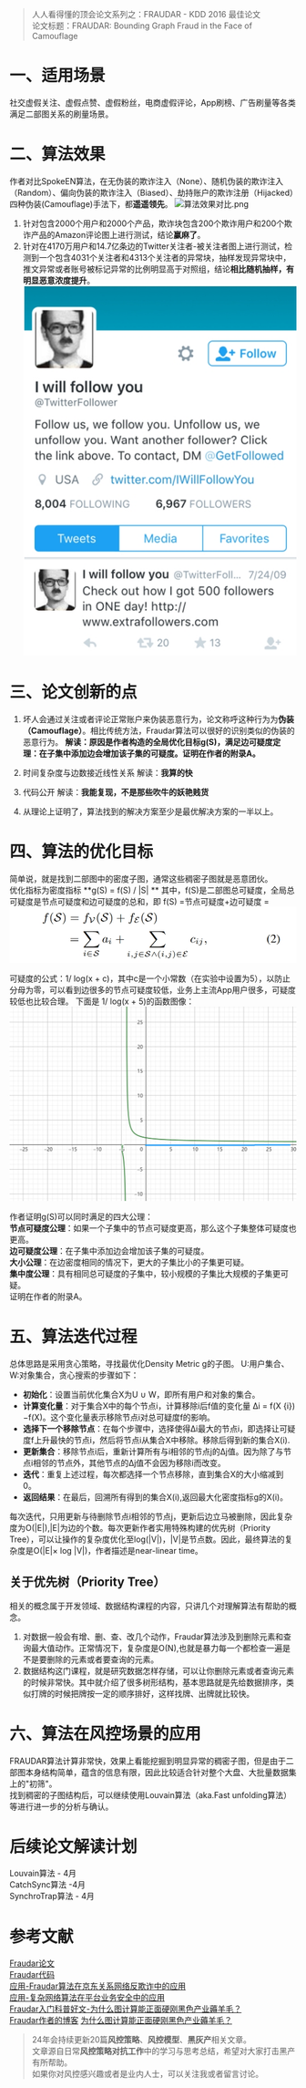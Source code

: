 > 人人看得懂的顶会论文系列之：FRAUDAR - KDD 2016 最佳论文  
> 论文标题：FRAUDAR: Bounding Graph Fraud in the Face of Camouflage    


# 一、适用场景
社交虚假关注、虚假点赞、虚假粉丝，电商虚假评论，App刷榜、广告刷量等各类满足二部图关系的刷量场景。  

# 二、算法效果
作者对比SpokeEN算法，在无伪装的欺诈注入（None）、随机伪装的欺诈注入（Random）、偏向伪装的欺诈注入（Biased）、劫持账户的欺诈注册（Hijacked）四种伪装(Camouflage)手法下，都**遥遥领先**。
![算法效果对比.png](https://sg-store-1252497119.cos.ap-singapore.myqcloud.com/pictures/%E7%AE%97%E6%B3%95%E6%95%88%E6%9E%9C%E5%AF%B9%E6%AF%94.png)

1. 针对包含2000个用户和2000个产品，欺诈块包含200个欺诈用户和200个欺诈产品的Amazon评论图上进行测试，结论**赢麻了**。
2. 针对在4170万用户和14.7亿条边的Twitter关注者-被关注者图上进行测试，检测到一个包含4031个关注者和4313个关注者的异常块，抽样发现异常块中，推文异常或者账号被标记异常的比例明显高于对照组，结论**相比随机抽样，有明显恶意浓度提升**。
![FraudsterCaught.png](../_resources/FraudsterCaught.png)


# 三、论文创新的点
1. 坏人会通过关注或者评论正常账户来伪装恶意行为，论文称呼这种行为为**伪装（Camouflage）**。相比传统方法，Fraudar算法可以很好的识别类似的伪装的恶意行为。 
**解读：原因是作者构造的全局优化目标g(S)，满足边可疑度定理：在子集中添加边会增加该子集的可疑度。证明在作者的附录A。**

2. 时间复杂度与边数接近线性关系
解读：**我算的快**

3. 代码公开
解读：**我能复现，不是那些吹牛的妖艳贱货**

4. 从理论上证明了，算法找到的解决方案至少是最优解决方案的一半以上。

# 四、算法的优化目标
简单说，就是找到二部图中的密度子图，通常这些稠密子图就是恶意团伙。  
优化指标为密度指标 **g(S) = f(S) / |S|  **
其中，f(S)是二部图总可疑度，全局总可疑度是节点可疑度和边可疑度的总和，即  f(S) =节点可疑度+边可疑度 = 
![fraudar公式.png](../_resources/fraudar公式.png)

可疑度的公式：1/ log(x + c)，其中c是一个小常数（在实验中设置为5），以防止分母为零，可以看到边很多的节点可疑度较低，业务上主流App用户很多，可疑度较低也比较合理。
下面是 1/ log(x + 5)的函数图像：
![1_logx的函数图像.png](../_resources/1_logx的函数图像.png)


作者证明g(S)可以同时满足的四大公理：  
**节点可疑度公理**：如果一个子集中的节点可疑度更高，那么这个子集整体可疑度也更高。  
**边可疑度公理**：在子集中添加边会增加该子集的可疑度。  
**大小公理**：在边密度相同的情况下，更大的子集比小的子集更可疑。  
**集中度公理**：具有相同总可疑度的子集中，较小规模的子集比大规模的子集更可疑。  
证明在作者的附录A。


# 五、算法迭代过程
总体思路是采用贪心策略，寻找最优化Density Metric g的子图。
U:用户集合、W:对象集合，贪心搜索的步骤如下：  
- **初始化**：设置当前优化集合X为U ∪ W，即所有用户和对象的集合。  
- **计算变化量**：对于集合X中的每个节点i，计算移除i后f值的变化量 ∆i = f(X \{i})−f(X)。这个变化量表示移除节点i对总可疑度f的影响。
- **选择下一个移除节点**：在每个步骤中，选择使得∆i最大的节点i，即选择让可疑度f上升最快的节点i，然后将节点i从集合X中移除。移除后得到新的集合X(i).  
- **更新集合**：移除节点i后，重新计算所有与i相邻的节点j的∆j值。因为除了与节点i相邻的节点外，其他节点的∆j值不会因为移除i而改变。  
- **迭代**：重复上述过程，每次都选择一个节点移除，直到集合X的大小缩减到0。  
- **返回结果**：在最后，回溯所有得到的集合X(i),返回最大化密度指标g的X(i)。  

每次迭代，只用更新与待删除节点i相邻的节点j，更新后边立马被删除，因此复杂度为O(|E|),|E|为边的个数。每次更新作者实用特殊构建的优先树（Priority Tree），可以让操作的复杂度优化至log(|V|)，|V|是节点数。因此，最终算法的复杂度是O(|E|× log |V|)，作者描述是near-linear time。

## 关于优先树（Priority Tree）
相关的概念属于开发领域、数据结构课程的内容，只讲几个对理解算法有帮助的概念。  
1. 对数据一般会有增、删、查、改几个动作，Fraudar算法涉及到删除元素和查询最大值动作。正常情况下，复杂度是O(N),也就是暴力每一个都检查一遍是不是要删除的元素或者要查询的元素。  
2. 数据结构这门课程，就是研究数据怎样存储，可以让你删除元素或者查询元素的时候非常快。其中就介绍了很多树形结构，基本思路就是先给数据排序，类似打牌的时候把牌按一定的顺序排好，这样找牌、出牌就比较快。


# 六、算法在风控场景的应用
FRAUDAR算法计算非常快，效果上看能挖掘到明显异常的稠密子图，但是由于二部图本身结构简单，蕴含的信息有限，因此比较适合针对整个大盘、大批量数据集上的"初筛"。  
找到稠密的子图结构后，可以继续使用Louvain算法（aka.Fast unfolding算法）等进行进一步的分析与确认。

# 后续论文解读计划
Louvain算法 - 4月  
CatchSync算法 -4月  
SynchroTrap算法 - 4月  

# 参考文献
[Fraudar论文](https://bhooi.github.io/papers/fraudar_kdd16.pdf 'KDD Best Paper')  
[Fraudar代码](https://github.com/safe-graph 'safe-graph')  
[应用-Fraudar算法在京东关系网络反欺诈中的应用](https://www.secrss.com/articles/24864 'JD')  
[应用-复杂网络算法在平台业务安全中的应用](https://cloud.tencent.com/developer/article/1509696 '美丽联合集团（蘑菇街）')  
[Fraudar入门科普好文-为什么图计算能正面硬刚黑色产业薅羊毛？](https://m.thepaper.cn/newsDetail_forward_19128379 'Fraudar入门科普好文')  
[Fraudar作者的博客](https://bhooi.github.io/ '')
[为什么图计算能正面硬刚黑色产业薅羊毛？](https://m.thepaper.cn/newsDetail_forward_19128379 '谭婧小姐姐')  


> 24年会持续更新20篇**风控策略**、**风控模型**、**黑灰产**相关文章。  
> 文章源自日常**风控策略对抗工作**中的学习与思考总结，希望对大家打击黑产有所帮助。  
> 如果你对风控感兴趣或者是业内人士，可以关注我或者留言讨论。